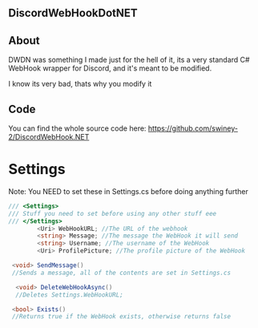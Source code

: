 ## DiscordWebHookDotNET

## About

DWDN was something I made just for the hell of it, its a very standard C# WebHook wrapper for Discord, and it's meant to be modified.

I know its very bad, thats why you modify it

## Code 

You can find the whole source code here: https://github.com/swiney-2/DiscordWebHook.NET

# Settings

Note: You NEED to set these in Settings.cs before doing anything further

```csharp
/// <Settings>
/// Stuff you need to set before using any other stuff eee
/// </Settings>
        <Uri> WebHookURL; //The URL of the webhook
        <string> Message; //The message the WebHook it will send
        <string> Username; //The username of the WebHook
        <Uri> ProfilePicture; //The profile picture of the WebHook
```
```csharp
 <void> SendMessage()
 //Sends a message, all of the contents are set in Settings.cs
```
```csharp
  <void> DeleteWebHookAsync()
  //Deletes Settings.WebHookURL;
```

```csharp
 <bool> Exists()
 //Returns true if the WebHook exists, otherwise returns false
```
